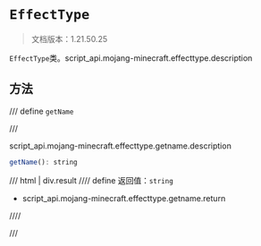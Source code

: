 # `EffectType`

> 文档版本：1.21.50.25

`EffectType`类。script_api.mojang-minecraft.effecttype.description

## 方法

/// define
`getName`


///

script_api.mojang-minecraft.effecttype.getname.description

```js
getName(): string
```

/// html | div.result
//// define
返回值：`string`

- script_api.mojang-minecraft.effecttype.getname.return


////

///


